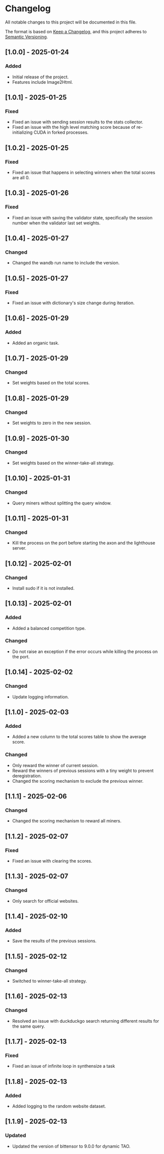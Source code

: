 # Changelog

All notable changes to this project will be documented in this file.

The format is based on [Keep a Changelog](https://keepachangelog.com/en/1.0.0/),
and this project adheres to [Semantic Versioning](https://semver.org/spec/v2.0.0.html).

## [1.0.0] - 2025-01-24
### Added
- Initial release of the project.
- Features include Image2Html.

## [1.0.1] - 2025-01-25
### Fixed
- Fixed an issue with sending session results to the stats collector.
- Fixed an issue with the high level matching score because of re-initializing CUDA in forked processes.

## [1.0.2] - 2025-01-25
### Fixed
- Fixed an issue that happens in selecting winners when the total scores are all 0.

## [1.0.3] - 2025-01-26
### Fixed
- Fixed an issue with saving the validator state, specifically the session number when the validator last set weights.

## [1.0.4] - 2025-01-27
### Changed
- Changed the wandb run name to include the version.

## [1.0.5] - 2025-01-27
### Fixed
- Fixed an issue with dictionary's size change during iteration.

## [1.0.6] - 2025-01-29
### Added
- Added an organic task.

## [1.0.7] - 2025-01-29
### Changed
- Set weights based on the total scores.

## [1.0.8] - 2025-01-29
### Changed
- Set weights to zero in the new session.

## [1.0.9] - 2025-01-30
### Changed
- Set weights based on the winner-take-all strategy.

## [1.0.10] - 2025-01-31
### Changed
- Query miners without splitting the query window.

## [1.0.11] - 2025-01-31
### Changed
- Kill the process on the port before starting the axon and the lighthouse server.

## [1.0.12] - 2025-02-01
### Changed
- Install sudo if it is not installed.

## [1.0.13] - 2025-02-01
### Added
- Added a balanced competition type.
### Changed
- Do not raise an exception if the error occurs while killing the process on the port.

## [1.0.14] - 2025-02-02
### Changed
- Update logging information.

## [1.1.0] - 2025-02-03
### Added
- Added a new column to the total scores table to show the average score.
### Changed
- Only reward the winner of current session.
- Reward the winners of previous sessions with a tiny weight to prevent deregistration.
- Changed the scoring mechanism to exclude the previous winner.

## [1.1.1] - 2025-02-06
### Changed
- Changed the scoring mechanism to reward all miners.

## [1.1.2] - 2025-02-07
### Fixed
- Fixed an issue with clearing the scores.

## [1.1.3] - 2025-02-07
### Changed
- Only search for official websites.

## [1.1.4] - 2025-02-10
### Added
- Save the results of the previous sessions.

## [1.1.5] - 2025-02-12
### Changed
- Switched to winner-take-all strategy.

## [1.1.6] - 2025-02-13
### Changed
- Resolved an issue with duckduckgo search returning different results for the same query.

## [1.1.7] - 2025-02-13
### Fixed
- Fixed an issue of infinite loop in synthensize a task

## [1.1.8] - 2025-02-13
### Added
- Added logging to the random website dataset.

## [1.1.9] - 2025-02-13
### Updated
- Updated the version of bittensor to 9.0.0 for dynamic TAO.
